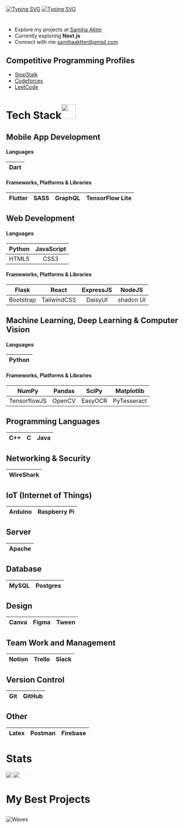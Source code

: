 [![Typing SVG](https://readme-typing-svg.demolab.com?font=Fira+Code&weight=800&size=38&duration=1&pause=1&color=41C9E2&center=true&repeat=false&width=1000&lines=SAMIHA+AKTER)](https://git.io/typing-svg)
[![Typing SVG](https://readme-typing-svg.demolab.com?font=Lexend&weight=800&duration=2500&pause=50&color=41C9E2&center=true&width=1000&lines=Undergrad+CS+Student;Competitive+Programmer;Web+Developer;+Android+Developer)](https://git.io/typing-svg)


#
- Explore my projects at [Samiha Akter](https://github.com/samiha-akter?tab=repositories)
- Currently exploring **Next.js**
- Connect with me samihaaktter@gmail.com

## Competitive Programming Profiles

- [StopStalk](https://www.stopstalk.com/user/profile/samiha_akter)
- [Codeforces](https://leetcode.com/its_SuMu/)
- [LeetCode](https://codeforces.com/profile/samiha_akter)

# Tech Stack<img src = "https://media2.giphy.com/media/QssGEmpkyEOhBCb7e1/giphy.gif?cid=ecf05e47a0n3gi1bfqntqmob8g9aid1oyj2wr3ds3mg700bl&rid=giphy.gif" width="40px" height="40px">

## Mobile App Development

#### Languages

| Dart |
| :---: |

#### Frameworks, Platforms & Libraries

| Flutter | SASS | GraphQL | TensorFlow Lite |
| :---: | :---: | :---: | :---: |

## Web Development

#### Languages

| Python | JavaScript | 
| :---: | :---: | 
|HTML5 | CSS3 |

#### Frameworks, Platforms & Libraries

| Flask | React |ExpressJS | NodeJS |
| :---: | :---: | :---: | :---: | 
| Bootstrap | TailwindCSS | DaisyUI | shadcn UI |

## Machine Learning, Deep Learning & Computer Vision

#### Languages

| Python |
| :---: |

#### Frameworks, Platforms & Libraries

| NumPy | Pandas | SciPy | Matplotlib |
| :---: | :---: | :---: | :---: |
| TensorflowJS | OpenCV | EasyOCR | PyTesseract | 

## Programming Languages

| C++ | C | Java|
| :---: | :---: | :---: |

## Networking & Security
| WireShark |
| :---: |

## IoT (Internet of Things)
| Arduino | Raspberry Pi |
| :---: | :---: |

## Server 

| Apache | 
| :---: |

##  Database

| MySQL | Postgres |
| :---: | :---: |

## Design

| Canva | Figma | Tween |
| :---: | :---: | :---: |

## Team Work and Management

| Notion | Trello |Slack |
| :---: | :---: |:---: |

## Version Control
| Git | GitHub |
| :---: | :---: |

## Other

| Latex | Postman | Firebase | 
| :---: | :---: | :---: | 

# Stats

![](https://github-readme-stats.vercel.app/api?username=samiha-akter&theme=react&hide_border=false&include_all_commits=false&count_private=false)
![](https://github-readme-streak-stats.herokuapp.com?user=samiha-akter&theme=react&show_icons=true")

# My Best Projects

##
![Waves](https://raw.githubusercontent.com/shakilahmedatik/shakilahmedatik/36f6082eed9388f5965d96f2fbc917a2cb888c89/wave.svg)
